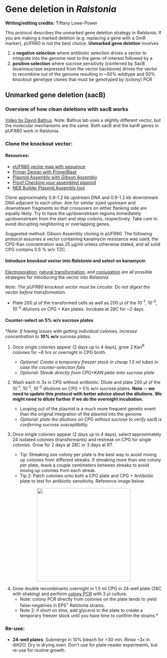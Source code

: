 # Gene deletion in *Ralstonia*

**Writing/editing credits:** Tiffany Lowe-Power

This protocol describes the unmarked gene deletion strategy in *Ralstonia*. If you are making a marked deletion (e.g. replacing a gene with a GmR marker), pUFR80 is not the best choice. 
**Unmarked gene deletion** involves 
1. a **negative selection** where antibiotic selection drives a vector to integrate into the genome next to the gene-of-interest followed by a 
1. **positive selection** where sucrose sensitivity (conferred by SacB levanosucrase expressed from the vector backbone) drives the vector to recombine out of the genome resulting in ~50% wildtype and 50% knockout genotype clones that must be genotyped by (colony) PCR

## Unmarked gene deletion (sacB)

### Overview of how clean deletions with sacB works
[Video by David Baltrus](https://www.youtube.com/watch?v=kU2U5YVSVBQ&ab_channel=UAMicro428).  Note: Baltrus lab uses a slightly different vector, but the molecular mechanisms are the same. Both sacB and the kanR genes in pUFR80 work in Ralstonia. 

### Clone the knockout vector:

#### Resources:
* [pUFR80 vector map with sequence](https://benchling.com/s/SGEEU7/edit)
* [Primer Design with PrimerBlast](primerblast.md)
* [Plasmid Assembly with Gibson Assembly](gibson_assembly.md)
* [Proof Checking your assembled plasmid](plasmid_proofing.md)
* [NEB Builder Plasmid Assembly tool](https://nebuilder.neb.com/#!/) 

Clone approximately 0.9-1.2 kb upstream DNA and 0.9-1.2 kb downstream DNA adjacent to each other. 
Aim for similar sized upstream and downstream fragments so that crossovers on either flanking side are equally likely. 
Try to have the up/downstream regions immediately up/downstream from the start and stop codons, respectively. 
Take care to avoid disrupting neighboring or overlapping genes.

Suggested method: Gibson Assembly cloning in pUFR80. 
The following protocol assumes a vector containing kanamycin resistance was used, the CPG-Kan concentration was 25 μg/ml unless otherwise stated, and all solid CPG contains 0.5 % w/v TZC.

#### Introduce knockout vector into *Ralstonia* and select on kanamycin
[Electroporation](electrocompetent_cells.md), [natural transformation](natural_transformation.md), and [conjugation](conjugation_WM3064.md) are all possible strategies for introducing the vector into *Ralstonia*  

*Note: The pUFR80 knockout vector must be circular. Do not digest the vector before transformation.*

* Plate 200 μl of the transformed cells as well as 200 μl of the 10<sup>-1</sup>, 10<sup>-2</sup>, 10<sup>-3</sup> dilutions on CPG + Kan plates. Incubate at 28C for ~2 days.

#### Counter-select on 5% w/v sucrose plates ###

   **Note: If having issues with getting individual colonies, increase concentration to __10% w/v__ sucrose plates.* 

1. Once single colonies appear (2 days up to 4 days), grow 2 Kan<sup>R</sup> colonies for ~6 hrs or overnight in CPG broth. 
    * *Optional: Create a temporary freezer stock in cheap 1.5 ml tubes in case the counter-selection fails*
    * *Optional: Streak directly from CPG+KAN plate onto sucrose plate* 

2. Wash each in 3x in CPG without antibiotic. Dilute and plate 200 μl of the 10<sup>-1</sup>, 10<sup>-2</sup>, 10<sup>-3</sup> dilutions on CPG + 5% w/v sucrose plates. **Note -- we need to update this protocol with better advice about the dilutions. We might need to dilute further if we do the overnight incubation.**
    * Looping out of the plasmid is a much more frequent genetic event than the original integration of the plasmid into the genome
    * *Optional: plate the dilutions on CPG without sucrose to verify* sacB *is conferring sucrose susceptibility.*

3. Once single colonies appear (2 days up to 4 days), select approximately 24 isolated colonies (transformants) and restreak on CPG for single colonies. 
Grow for 2 days at 28C or 3 days at RT.
    * Tip: Streaking one colony per plate is the best way to avoid mixing up colonies from different streaks. If streaking more than one colony per plate, leave a couple centimeters between streaks to avoid mixing up colonies from each streak.
    * Tip 2: Patch colonies onto both a CPG plate and CPG + Antibiotic plate to test for antibiotic sensitivity. Reference image below.
<p align="center">
  <img width="300" height="300" src="https://github.com/lowepowerlab/protocols/assets/108542039/b946ee9c-fc2e-48ec-841d-d05cb69cae08">
</p>

4. Grow double recombinants overnight in 1.5 ml CPG in 24-well plate (28C with shaking) and perform [colony PCR](colony_pcr.md) with 3 μl culture. 
    * Note: colony PCR directly from colonies on the plate tends to yield false-negatives in EPS<sup>+</sup> Ralstonia strains. 
    * Note 2: if short on time, add glycerol to the plate to create a temporary freezer stock until you have time to confirm the strains.*

### Re-use:
* **24-well plates**: 
Submerge in 10% bleach for >30 min. 
Rinse ~3x in diH2O. Dry in drying oven. 
Don't use for plate-reader experiments, but re-use for routine growth. 

